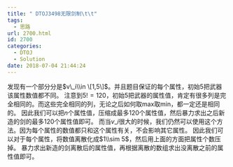```yaml
---
title: " DTOJ3498无限剑制\t\t"
tags:
  - 思路
url: 2700.html
id: 2700
categories:
  - DTOJ
  - Solution
date: 2018-07-04 21:44:24
---
```


发现有一个部分分是$v\_i\\in \[1,5\]$。并且题目保证的每个属性，初始$5$把武器该属性数值都不同。 注意到$5!=120$，初始$5$把武器的属性值，肯定有很多列是完全相同的。而这些完全相同的列，无论之后如何取max取min，都一定还是相同的。 因此我们可以把$n$个属性值，压缩成最多$120$个属性值，然后暴力求出之后新造的剑的最多$120$个属性值即可。 而当$v\_i$很大的时候，我们仍然可以使用这个方法。因为每个属性的数值都只和这个属性有关，不会影响其它属性。 因此我们可以对于每个属性，将数值离散化成$1\\sim 5$，然后用上面的方面把属性个数压掉。 暴力求出新造的剑离散后的属性值，再根据离散的数组求出没离散之前的属性值即可。